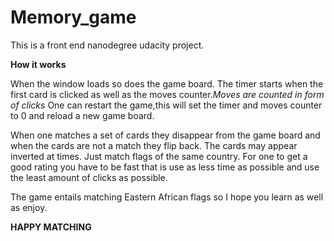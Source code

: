# Memory_game

This is a front end nanodegree udacity project. 

**How it works**

When the window loads so does the game board. The timer starts when the first card is clicked as well as the moves counter._Moves are counted in form of clicks_
One can restart the game,this will set the timer and moves counter to 0 and reload a new game board.

When one matches a set of cards they disappear from the game board and when the cards are not a match they flip back.
The cards may appear inverted at times. Just match flags of the same country.
For one to get a good rating you have to be fast that is use as less time as possible and use the least amount of clicks as possible.

The game entails matching Eastern African flags so I hope you learn as well as enjoy.

**HAPPY MATCHING**